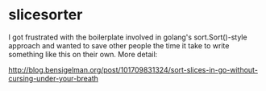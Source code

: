 slicesorter
===========

I got frustrated with the boilerplate involved in golang's sort.Sort()-style approach and wanted to save other people the time it take to write something like this on their own. More detail:

http://blog.bensigelman.org/post/101709831324/sort-slices-in-go-without-cursing-under-your-breath
